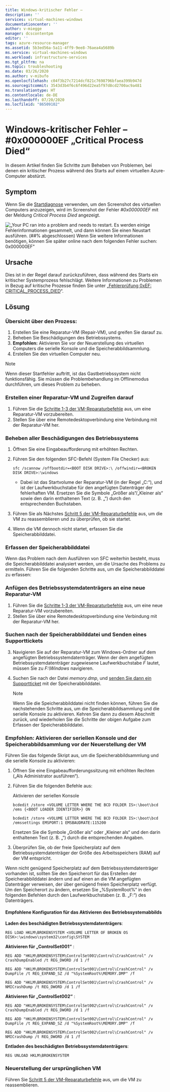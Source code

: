 ```yaml
---
title: Windows-kritischer Fehler –
description: ''
services: virtual-machines-windows
documentationcenter: ''
author: v-miegge
manager: dcscontentpm
editor: ''
tags: azure-resource-manager
ms.assetid: 5b3ed56a-5a11-4ff9-9ee8-76aea4a5689b
ms.service: virtual-machines-windows
ms.workload: infrastructure-services
ms.tgt_pltfrm: na
ms.topic: troubleshooting
ms.date: 03/26/2020
ms.author: v-mibufo
ms.openlocfilehash: c04f3b27c7214dcf821c7698796bfaea399b947d
ms.sourcegitcommit: 3543d3b4f6c6f496d22ea5f97d8cd2700ac9a481
ms.translationtype: HT
ms.contentlocale: de-DE
ms.lasthandoff: 07/20/2020
ms.locfileid: "86509102"
---
```

# <a name="windows-stop-error---0x000000ef-critical-process-died"></a>Windows-kritischer Fehler – #0x000000EF „Critical Process Died“

In diesem Artikel finden Sie Schritte zum Beheben von Problemen, bei denen ein kritischer Prozess während des Starts auf einem virtuellen Azure-Computer abstürzt.

## <a name="symptom"></a>Symptom

Wenn Sie die [Startdiagnose](./boot-diagnostics.md) verwenden, um den Screenshot des virtuellen Computers anzuzeigen, wird im Screenshot der Fehler *#0x000000EF* mit der Meldung *Critical Process Died* angezeigt.

![„Your PC ran into a problem and needs to restart. Es werden einige Fehlerinformationen gesammelt, und dann können Sie einen Neustart ausführen. (##% abgeschlossen) Wenn Sie weitere Informationen benötigen, können Sie später online nach dem folgenden Fehler suchen: 0x000000EF"](media/troubleshoot-guide-critical-process-died/1.jpg)

## <a name="cause"></a>Ursache

Dies ist in der Regel darauf zurückzuführen, dass während des Starts ein kritischer Systemprozess fehlschlägt. Weitere Informationen zu Problemen in Bezug auf kritische Prozesse finden Sie unter „[Fehlerprüfung 0xEF: CRITICAL_PROCESS_DIED](/windows-hardware/drivers/debugger/bug-check-0xef--critical-process-died)“.

## <a name="solution"></a>Lösung

### <a name="process-overview"></a>Übersicht über den Prozess:

1. Erstellen Sie eine Reparatur-VM (Repair-VM), und greifen Sie darauf zu.
2. Beheben Sie Beschädigungen des Betriebssystems.
3. **Empfohlen:** Aktivieren Sie vor der Neuerstellung des virtuellen Computers die serielle Konsole und die Speicherabbildsammlung.
4. Erstellen Sie den virtuellen Computer neu.

> [!NOTE]
> Wenn dieser Startfehler auftritt, ist das Gastbetriebssystem nicht funktionsfähig. Sie müssen die Problembehandlung im Offlinemodus durchführen, um dieses Problem zu beheben.

### <a name="create-and-access-a-repair-vm"></a>Erstellen einer Reparatur-VM und Zugreifen darauf

1. Führen Sie die [Schritte 1-3 der VM-Reparaturbefehle](./repair-windows-vm-using-azure-virtual-machine-repair-commands.md) aus, um eine Reparatur-VM vorzubereiten.
2. Stellen Sie über eine Remotedesktopverbindung eine Verbindung mit der Reparatur-VM her.

### <a name="fix-any-os-corruption"></a>Beheben aller Beschädigungen des Betriebssystems

1. Öffnen Sie eine Eingabeaufforderung mit erhöhten Rechten.
2. Führen Sie den folgenden SFC-Befehl (System File Checker) aus:

   `sfc /scannow /offbootdir=<BOOT DISK DRIVE>:\ /offwindir=<BROKEN DISK DRIVE>:\windows`

   * Dabei ist <BOOT DISK DRIVE> das Startvolume der Reparatur-VM (in der Regel „C:“), und <BROKEN DISK DRIVE> ist der Laufwerkbuchstabe für den angefügten Datenträger der fehlerhaften VM. Ersetzen Sie die Symbole „Größer als“/„Kleiner als“ sowie den darin enthaltenen Text (z. B. „<Text hier>“) durch den entsprechenden Buchstaben.

3. Führen Sie als Nächstes [Schritt 5 der VM-Reparaturbefehle](./repair-windows-vm-using-azure-virtual-machine-repair-commands.md#repair-process-example) aus, um die VM zu reassemblieren und zu überprüfen, ob sie startet.
4. Wenn die VM dennoch nicht startet, erfassen Sie die Speicherabbilddatei.

### <a name="collect-the-memory-dump-file"></a>Erfassen der Speicherabbilddatei

Wenn das Problem nach dem Ausführen von SFC weiterhin besteht, muss die Speicherabbilddatei analysiert werden, um die Ursache des Problems zu ermitteln. Führen Sie die folgenden Schritte aus, um die Speicherabbilddatei zu erfassen:

### <a name="attach-the-os-disk-to-a-new-repair-vm"></a>Anfügen des Betriebssystemdatenträgers an eine neue Reparatur-VM

1. Führen Sie die [Schritte 1-3 der VM-Reparaturbefehle](./repair-windows-vm-using-azure-virtual-machine-repair-commands.md) aus, um eine neue Reparatur-VM vorzubereiten.
2. Stellen Sie über eine Remotedesktopverbindung eine Verbindung mit der Reparatur-VM her.

### <a name="locate-the-dump-file-and-submit-a-support-ticket"></a>Suchen nach der Speicherabbilddatei und Senden eines Supporttickets

3. Navigieren Sie auf der Reparatur-VM zum Windows-Ordner auf dem angefügten Betriebssystemdatenträger. Wenn der dem angefügten Betriebssystemdatenträger zugewiesene Laufwerkbuchstabe *F* lautet, müssen Sie zu *F:\Windows* navigieren.
4. Suchen Sie nach der Datei *memory.dmp*, und [senden Sie dann ein Supportticket](https://portal.azure.com/?#blade/Microsoft_Azure_Support/HelpAndSupportBlade) mit der Speicherabbilddatei.

   > [!NOTE]
   > Wenn Sie die Speicherabbilddatei nicht finden können, führen Sie die nachstehenden Schritte aus, um die Speicherabbildsammlung und die serielle Konsole zu aktivieren. Kehren Sie dann zu diesem Abschnitt zurück, und wiederholen Sie die Schritte der obigen Aufgabe zum Erfassen der Speicherabbilddatei.

### <a name="recommended-before-you-rebuild-the-vm-enable-serial-console-and-memory-dump-collection"></a>Empfohlen: Aktivieren der seriellen Konsole und der Speicherabbildsammlung vor der Neuerstellung der VM

Führen Sie das folgende Skript aus, um die Speicherabbildsammlung und die serielle Konsole zu aktivieren:

1. Öffnen Sie eine Eingabeaufforderungssitzung mit erhöhten Rechten („Als Administrator ausführen“).
2. Führen Sie die folgenden Befehle aus:

   Aktivieren der seriellen Konsole

   `bcdedit /store <VOLUME LETTER WHERE THE BCD FOLDER IS>:\boot\bcd /ems {<BOOT LOADER IDENTIFIER>} ON`

   `bcdedit /store <VOLUME LETTER WHERE THE BCD FOLDER IS>:\boot\bcd /emssettings EMSPORT:1 EMSBAUDRATE:115200`

   Ersetzen Sie die Symbole „Größer als“ oder „Kleiner als“ und den darin enthaltenen Text (z. B. „<Text hier>“) durch die entsprechenden Angaben.

3. Überprüfen Sie, ob der freie Speicherplatz auf dem Betriebssystemdatenträger der Größe des Arbeitsspeichers (RAM) auf der VM entspricht.

Wenn nicht genügend Speicherplatz auf dem Betriebssystemdatenträger vorhanden ist, sollten Sie den Speicherort für das Erstellen der Speicherabbilddatei ändern und auf einen an die VM angefügten Datenträger verweisen, der über genügend freien Speicherplatz verfügt. Um den Speicherort zu ändern, ersetzen Sie „%SystemRoot%“ in den folgenden Befehlen durch den Laufwerkbuchstaben (z. B. „F:“) des Datenträgers.

#### <a name="suggested-configuration-to-enable-os-dump"></a>Empfohlene Konfiguration für das Aktivieren des Betriebssystemabbilds

**Laden des beschädigten Betriebssystemdatenträgers**:

`REG LOAD HKLM\BROKENSYSTEM <VOLUME LETTER OF BROKEN OS DISK>:\windows\system32\config\SYSTEM`

**Aktivieren für „ControlSet001“** :

`REG ADD "HKLM\BROKENSYSTEM\ControlSet001\Control\CrashControl" /v CrashDumpEnabled /t REG_DWORD /d 1 /f`

`REG ADD "HKLM\BROKENSYSTEM\ControlSet001\Control\CrashControl" /v DumpFile /t REG_EXPAND_SZ /d "%SystemRoot%\MEMORY.DMP" /f`

`REG ADD "HKLM\BROKENSYSTEM\ControlSet001\Control\CrashControl" /v NMICrashDump /t REG_DWORD /d 1 /f`

**Aktivieren für „ControlSet002“** :

`REG ADD "HKLM\BROKENSYSTEM\ControlSet002\Control\CrashControl" /v CrashDumpEnabled /t REG_DWORD /d 1 /f`

`REG ADD "HKLM\BROKENSYSTEM\ControlSet002\Control\CrashControl" /v DumpFile /t REG_EXPAND_SZ /d "%SystemRoot%\MEMORY.DMP" /f`

`REG ADD "HKLM\BROKENSYSTEM\ControlSet002\Control\CrashControl" /v NMICrashDump /t REG_DWORD /d 1 /f`

**Entladen des beschädigten Betriebssystemdatenträgers**:

`REG UNLOAD HKLM\BROKENSYSTEM`

### <a name="rebuild-the-original-vm"></a>Neuerstellung der ursprünglichen VM

Führen Sie [Schritt 5 der VM-Reparaturbefehle](./repair-windows-vm-using-azure-virtual-machine-repair-commands.md#repair-process-example) aus, um die VM zu reassemblieren.
